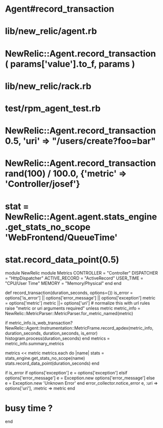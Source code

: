 # Agent#record_transaction
# lib/new_relic/agent.rb
# NewRelic::Agent.record_transaction( params['value'].to_f, params )
# lib/new_relic/rack.rb
# test/rpm_agent_test.rb
# NewRelic::Agent.record_transaction 0.5, 'uri' => "/users/create?foo=bar"

# NewRelic::Agent.record_transaction rand(100) / 100.0, {'metric' => 'Controller/josef'}
# stat = NewRelic::Agent.agent.stats_engine.get_stats_no_scope 'WebFrontend/QueueTime'
# stat.record_data_point(0.5)

module NewRelic
  module Metrics
    CONTROLLER = "Controller"
    DISPATCHER = "HttpDispatcher"
    ACTIVE_RECORD = "ActiveRecord"
    USER_TIME = "CPU/User Time"
    MEMORY = "Memory/Physical"
  end
end

def record_transaction(duration_seconds, options={})
  is_error = options['is_error'] || options['error_message'] ||
options['exception']
  metric = options['metric']
  metric ||= options['uri'] # normalize this with url rules
  raise "metric or uri arguments required" unless metric
  metric_info =
NewRelic::MetricParser::MetricParser.for_metric_named(metric)

  if metric_info.is_web_transaction?
    NewRelic::Agent::Instrumentation::MetricFrame.record_apdex(metric_info,
duration_seconds, duration_seconds, is_error)
    histogram.process(duration_seconds)
  end
  metrics = metric_info.summary_metrics

  metrics << metric
  metrics.each do |name|
    stats = stats_engine.get_stats_no_scope(name)
    stats.record_data_point(duration_seconds)
  end

  if is_error
    if options['exception']
      e = options['exception']
    elsif options['error_message']
      e = Exception.new options['error_message']
    else
      e = Exception.new 'Unknown Error'
    end
    error_collector.notice_error e, :uri => options['uri'],
:metric => metric
  end
  # busy time ?
end


